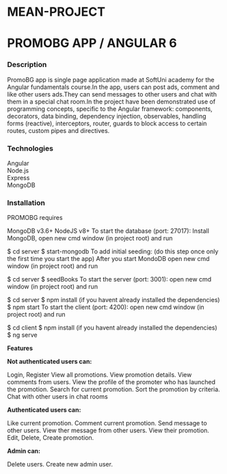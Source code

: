 # MEAN-PROJECT
<h1>PROMOBG APP / ANGULAR 6</h1>

<h3>Description</h3>
PromoBG app is single page application made at SoftUni academy for the Angular fundamentals course.In the app, users can post ads, comment and like other users ads.They can send messages to other users and chat with them in a special chat room.In the project have been demonstrated use of programming concepts, specific to the Angular framework: components, decorators,
data binding, dependency injection, observables, handling forms (reactive),
interceptors, router, guards to block access to certain routes, custom pipes and directives.

<h3>Technologies</h3>
Angular<br>
Node.js<br>
Express<br>
MongoDB<br>

<h3>Installation</h3>
PROMOBG requires

MongoDB v3.6+
NodeJS v8+
To start the database (port: 27017): Install MongoDB, open new cmd window (in project root) and run

$ cd server
$ start-mongodb
To add initial seeding: (do this step once only the first time you start the app) After you start MondoDB open new cmd window (in project root) and run

$ cd server
$ seedBooks
To start the server (port: 3001): open new cmd window (in project root) and run

$ cd server
$ npm install (if you havent already installed the dependencies)
$ npm start
To start the client (port: 4200): open new cmd window (in project root) and run

$ cd client
$ npm install (if you havent already installed the dependencies)
$ ng serve


<strong>Features</strong>

<strong>Not authenticated users can:</strong>

Login, Register
View all promotions.
View promotion details.
View comments from users.
View the profile of the promoter who has launched the promotion.
Search for current promotion.
Sort the promotion by criteria.
Chat with other users in chat rooms


<strong>Authenticated users can:</strong>

Like current promotion.
Comment current promotion.
Send message to other users.
View ther message from other users.
View their promotion.
Edit, Delete, Create promotion.

<strong>Admin can:</strong>

Delete users.
Create new admin user.
